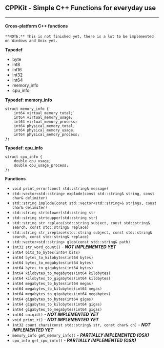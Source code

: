 ## CPPKit - Simple C++ Functions for everyday use
---

#### Cross-platform C++ functions

`**NOTE:** This is not finished yet, there is a lot to be implemented on Windows and Unix yet.`

**Typedef**
* byte
* int8
* int16
* int32
* int64
* memory_info
* cpu_info


**Typedef: memory_info**
```
struct memory_info {
    int64 virtual_memory_total;`
    int64 virtual_memory_usage;
    int64 virtual_memory_process;
    int64 physical_memory_total;
    int64 physical_memory_usage;
    int64 physical_memory_process;
};
```

**Typedef: cpu_info**
```
struct cpu_info {
    double cpu_usage;
    double cpu_usage_process;
};
```



**Functions**

* `void print_error(const std::string& message)`
* `std::vector<std::string> explode(const std::string& string, const char& delimiter)`
* `std::string implode(const std::vector<std::string>& strings, const char& delimiter)`
* `std::string strtolower(std::string str`
* `std::string strtoupper(std::string str)`
* `std::string str_replace(std::string subject, const std::string& search, const std::string& replace)`
* `std::string str_ireplace(std::string subject, const std::string& search, const std::string& replace)`
* `std::vector<std::string> glob(const std::string& path)`
* `int32 str_word_count()` - ***NOT IMPLEMENTED YET***
* `int64 bits_to_bytes(int64 bits)`
* `int64 bytes_to_kilobytes(int64 bytes)`
* `int64 bytes_to_megabytes(int64 bytes)`
* `int64 bytes_to_gigabytes(int64 bytes)`
* `int64 kilobytes_to_megabytes(int64 kilobytes)`
* `int64 kilobytes_to_gigabytes(int64 kilobytes)`
* `int64 megabytes_to_bytes(int64 megas)`
* `int64 megabytes_to_kilobytes(int64 megas)`
* `int64 megabytes_to_gigabytes(int64 megabytes)`
* `int64 gigabytes_to_bytes(int64 gigas)`
* `int64 gigabytes_to_kilobytes(int64 gigas)`
* `int64 gigabytes_to_megabytes(int64 gigas)`
* `int64 uniqid()` - ***NOT IMPLEMENTED YET***
* `void print_r()` - ***NOT IMPLEMENTED YET***
* `int32 count_chars(const std::string& str, const char& ch)` - ***NOT IMPLEMENTED YET***
* `memory_info get_memory_info()` - ***PARTIALLY IMPLEMENTED (OSX)***
* `cpu_info get_cpu_info()` - ***PARTIALLY IMPLEMENTED (OSX)***
